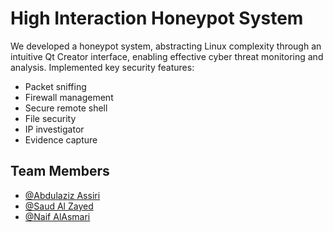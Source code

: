 # High Interaction Honeypot System  

We developed a honeypot system, abstracting Linux complexity through an intuitive Qt Creator interface, enabling effective cyber threat monitoring and analysis. Implemented key security features:  
- Packet sniffing  
- Firewall management  
- Secure remote shell  
- File security  
- IP investigator  
- Evidence capture  

## Team Members  
- [@Abdulaziz Assiri](https://github.com/Abdulaziz-Assiri)
- [@Saud Al Zayed](https://github.com/w2ksa)  
- [@Naif AlAsmari](https://github.com/NaifAlsmari)

